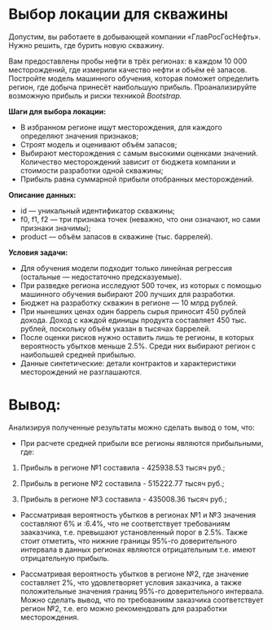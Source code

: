 # Выбор локации для скважины

Допустим, вы работаете в добывающей компании «ГлавРосГосНефть». Нужно решить, где бурить новую скважину.

Вам предоставлены пробы нефти в трёх регионах: в каждом 10 000 месторождений, где измерили качество нефти и объём её запасов. Постройте модель машинного обучения, которая поможет определить регион, где добыча принесёт наибольшую прибыль. Проанализируйте возможную прибыль и риски техникой *Bootstrap.*

**Шаги для выбора локации:**

- В избранном регионе ищут месторождения, для каждого определяют значения признаков;
- Строят модель и оценивают объём запасов;
- Выбирают месторождения с самым высокими оценками значений. Количество месторождений зависит от бюджета компании и стоимости разработки одной скважины;
- Прибыль равна суммарной прибыли отобранных месторождений.


**Описание данных:**

- id — уникальный идентификатор скважины;
- f0, f1, f2 — три признака точек (неважно, что они означают, но сами признаки значимы);
- product — объём запасов в скважине (тыс. баррелей).

**Условия задачи:**

- Для обучения модели подходит только линейная регрессия (остальные — недостаточно предсказуемые).
- При разведке региона исследуют 500 точек, из которых с помощью машинного обучения выбирают 200 лучших для разработки.
- Бюджет на разработку скважин в регионе — 10 млрд рублей.
- При нынешних ценах один баррель сырья приносит 450 рублей дохода. Доход с каждой единицы продукта составляет 450 тыс. рублей, поскольку объём указан в тысячах баррелей.
- После оценки рисков нужно оставить лишь те регионы, в которых вероятность убытков меньше 2.5%. Среди них выбирают регион с наибольшей средней прибылью.
- Данные синтетические: детали контрактов и характеристики месторождений не разглашаются.

# **Вывод:**
Анализируя  полученные результаты можно сделать вывод о том, что:

- При расчете средней прибыли все регионы являются прибыльными, где:

1) Прибыль в регионе №1 составила - 425938.53 тысяч руб.;

2) Прибыль в регионе №2 составила - 515222.77 тысяч руб.;

3) Прибыль в регионе №3 составила - 435008.36 тысяч руб.;

- Рассматривая вероятность убытков в регионах №1 и №3 значения составляют 6% и :6.4%, что не соответствует требованиям зааказчика, т.е. превышают установленный порог в 2.5%. Также стоит отметить, что нижние границы 95%-го доверительного интервала в данных регионах являются отрицательным т.е. имеют отрицательную прибыль.

- Рассматривая вероятность убытков в регионе №2, где значение составляет 2%, что удовлетворяет условия заказчика, а также положительные значения границ 95%-го доверительного интервала. Можно сделать вывод, что по требованиям заказчика соответствует регион №2, т.е. его можно рекомендовать для разработки месторождения.
